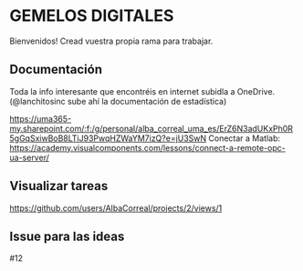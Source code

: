# GEMELOS DIGITALES
Bienvenidos!
Cread vuestra propia rama para trabajar. 
## Documentación
Toda la info interesante que encontréis en internet subidla a OneDrive. (@lanchitosinc sube ahí la documentación de estadística)

https://uma365-my.sharepoint.com/:f:/g/personal/alba_correal_uma_es/ErZ6N3adUKxPh0R5gGqSxiwBoB8LTiJ93PwqHZWaYM7izQ?e=jU3SwN
Conectar a Matlab: https://academy.visualcomponents.com/lessons/connect-a-remote-opc-ua-server/

## Visualizar tareas
https://github.com/users/AlbaCorreal/projects/2/views/1

## Issue para las ideas
#12
